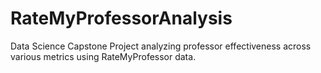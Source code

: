 # RateMyProfessorAnalysis
Data Science Capstone Project analyzing professor effectiveness across various metrics using RateMyProfessor data.
